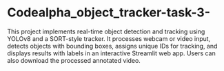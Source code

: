 # Codealpha_object_tracker-task-3-
This project implements real-time object detection and tracking using YOLOv8 and a SORT-style tracker. It processes webcam or video input, detects objects with bounding boxes, assigns unique IDs for tracking, and displays results with labels in an interactive Streamlit web app. Users can also download the processed annotated video.
